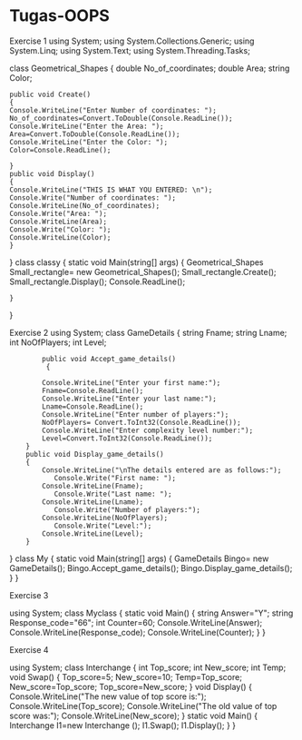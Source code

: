 Tugas-OOPS
==========
Exercise 1
using System;
using System.Collections.Generic;
using System.Linq;
using System.Text;
using System.Threading.Tasks;

class Geometrical_Shapes
{
  double No_of_coordinates;
	double Area;
	string Color;

	public void Create()
	{
	Console.WriteLine("Enter Number of coordinates: ");
	No_of_coordinates=Convert.ToDouble(Console.ReadLine());
	Console.WriteLine("Enter the Area: ");
	Area=Convert.ToDouble(Console.ReadLine());
	Console.WriteLine("Enter the Color: ");
	Color=Console.ReadLine();
	
	}
	public void Display()
	{
	Console.WriteLine("THIS IS WHAT YOU ENTERED: \n");
	Console.Write("Number of coordinates: ");
	Console.WriteLine(No_of_coordinates);
	Console.Write("Area: ");
	Console.WriteLine(Area);
	Console.Write("Color: ");
	Console.WriteLine(Color);
	}
}
class classy
{
	static void Main(string[] args)
	{
	Geometrical_Shapes Small_rectangle= new Geometrical_Shapes();
	Small_rectangle.Create();
	Small_rectangle.Display();
	Console.ReadLine();

	}
}

Exercise 2
using System;
class GameDetails
	{
		string Fname;
		string Lname;
		int NoOfPlayers;
		int Level;
		
			public void Accept_game_details()
			 {
			
			Console.WriteLine("Enter your first name:");
			Fname=Console.ReadLine();
			Console.WriteLine("Enter your last name:");
			Lname=Console.ReadLine();
			Console.WriteLine("Enter number of players:");
			NoOfPlayers= Convert.ToInt32(Console.ReadLine());
			Console.WriteLine("Enter complexity level number:");
			Level=Convert.ToInt32(Console.ReadLine());
		}
		public void Display_game_details()
		{
			Console.WriteLine("\nThe details entered are as follows:");
			   Console.Write("First name: ");
			Console.WriteLine(Fname);
			   Console.Write("Last name: ");
			Console.WriteLine(Lname);
			   Console.Write("Number of players:");
			Console.WriteLine(NoOfPlayers);
			   Console.Write("Level:");
			Console.WriteLine(Level);
		}
}
class My
{
			static void Main(string[] args)
			{
			GameDetails Bingo= new GameDetails();
			Bingo.Accept_game_details();
			Bingo.Display_game_details();
			}
}

Exercise 3

using System;
class Myclass
{
static void Main()
{
string Answer="Y";
string Response_code="66";
int Counter=60;
Console.WriteLine(Answer);
Console.WriteLine(Response_code);
Console.WriteLine(Counter);
}
}

Exercise 4

using System;
class Interchange
{
    int Top_score;
    int New_score;
    int Temp;
    void Swap()
    {
        Top_score=5;
        New_score=10;
        Temp=Top_score;
        New_score=Top_score;
        Top_score=New_score;
    }
    void Display()
    {
        Console.WriteLine("The new value of top score is:");
        Console.WriteLine(Top_score);
        Console.WriteLine("The old value of top score was:");
        Console.WriteLine(New_score);
    }
    static void Main()
    {
        Interchange I1=new Interchange ();
        I1.Swap();
        I1.Display();
    }
}


